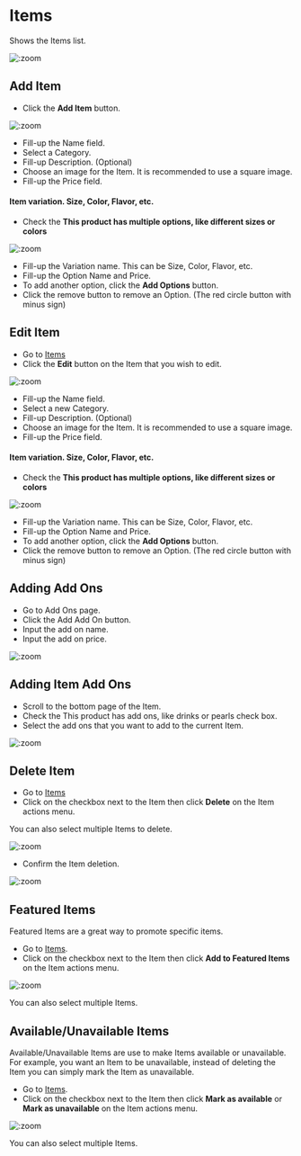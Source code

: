 # Items

Shows the Items list.

![](/_media/items.png ":zoom")

## Add Item

* Click the **Add Item** button.

![](/_media/items_add.png ":zoom")

* Fill-up the Name field.
* Select a Category.
* Fill-up Description. (Optional)
* Choose an image for the Item. It is recommended to use a square image.
* Fill-up the Price field.

#### Item variation. Size, Color, Flavor, etc.

* Check the **This product has multiple options, like different sizes or colors**

![](/_media/items_variations.png ":zoom")

* Fill-up the Variation name. This can be Size, Color, Flavor, etc.
* Fill-up the Option Name and Price.
* To add another option, click the **Add Options** button.
* Click the remove button to remove an Option. (The red circle button with minus sign)

## Edit Item

* Go to [Items](/items?id=items)
* Click the **Edit** button on the Item that you wish to edit.

![](/_media/items_edit.png ":zoom")

* Fill-up the Name field.
* Select a new Category.
* Fill-up Description. (Optional)
* Choose an image for the Item. It is recommended to use a square image.
* Fill-up the Price field.

#### Item variation. Size, Color, Flavor, etc.

* Check the **This product has multiple options, like different sizes or colors**

![](/_media/items_variations.png ":zoom")

* Fill-up the Variation name. This can be Size, Color, Flavor, etc.
* Fill-up the Option Name and Price.
* To add another option, click the **Add Options** button.
* Click the remove button to remove an Option. (The red circle button with minus sign)


## Adding Add Ons

* Go to Add Ons page.
* Click the Add Add On button.
* Input the add on name.
* Input the add on price.

![](/_media/add_ons_add.png ":zoom")

## Adding Item Add Ons

* Scroll to the bottom page of the Item.
* Check the This product has add ons, like drinks or pearls check box.
* Select the add ons that you want to add to the current Item.

![](/_media/items_add_add_on.png ":zoom")

## Delete Item

* Go to [Items](/items?id=items)
* Click on the checkbox next to the Item then click **Delete** on the Item actions menu.

You can also select multiple Items to delete.

![](/_media/items_delete.png ":zoom")

* Confirm the Item deletion.

![](/_media/items_delete_dialog.png ":zoom")

## Featured Items

Featured Items are a great way to promote specific items.

* Go to [Items](/items?id=items).
* Click on the checkbox next to the Item then click **Add to Featured Items** on the Item actions menu.

![](/_media/items_delete.png ":zoom")

You can also select multiple Items.

## Available/Unavailable Items

Available/Unavailable Items are use to make Items available or unavailable. For example, you want an Item to be unavailable, instead of deleting the Item you can simply mark the Item as unavailable.

* Go to [Items](/items?id=items).
* Click on the checkbox next to the Item then click **Mark as available** or **Mark as unavailable** on the Item actions menu.

![](/_media/items_delete.png ":zoom")

You can also select multiple Items.
